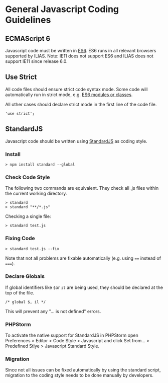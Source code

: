 # General Javascript Coding Guidelines

## ECMAScript 6

Javascript code must be written in [ES6](http://www.ecma-international.org/ecma-262/6.0/index.html). ES6 runs in all relevant browsers supported by ILIAS. Note: IE11 does not support ES6 and ILIAS does not support IE11 since release 6.0.

## Use Strict

All code files should ensure strict code syntax mode. Some code will automatically run in strict mode, e.g. [ES6 modules or classes](http://www.ecma-international.org/ecma-262/6.0/#sec-strict-mode-code).

All other cases should declare strict mode in the first line of the code file.

```
'use strict';
```


## StandardJS

Javascript code should be written using [StandardJS](https://standardjs.com/rules.html) as coding style.

### Install

```
> npm install standard --global
```

### Check Code Style

The following two commands are equivalent. They check all .js files within the current working directory.

```
> standard
> standard "**/*.js"
```

Checking a single file:

```
> standard test.js
```

### Fixing Code

```
> standard test.js --fix
```

Note that not all problems are fixable automatically (e.g. using `==` instead of `===`).

### Declare Globals

If global identifiers like `$`or `il` are being used, they should be declared at the top of the file.

```
/* global $, il */
``` 

This will prevent any "... is not defined" errors.

### PHPStorm

To activate the native support for StandardJS in PHPStorm open Preferences > Editor > Code Style > Javascript and click Set from... > Predefined Stlye > Javascript Standard Style.

### Migration

Since not all issues can be fixed automatically by using the standard script, migration to the coding style needs to be done manually by developers.
